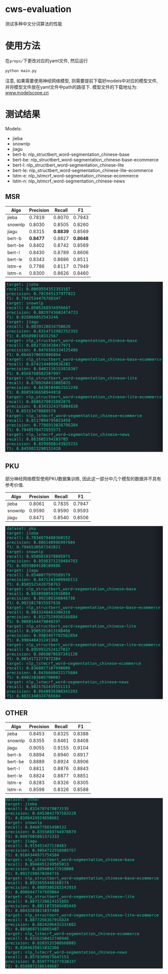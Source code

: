 # cws-evaluation
测试多种中文分词算法的性能

# 使用方法
在`props/`下更改对应的yaml文件, 然后运行
```
python main.py
```
注意, 如果需要使用神经网络模型, 则需要提前下载好models中对应的模型文件, 并将模型文件放在yaml文件中path的路径下.
模型文件的下载地址为: www.modelscope.cn

# 测试结果
Models:
- jieba
- snownlp
- jiagu
- bert-b: nlp_structbert_word-segmentation_chinese-base
- bert-be: nlp_structbert_word-segmentation_chinese-base-ecommerce
- bert-l: nlp_structbert_word-segmentation_chinese-lite
- bert-le: nlp_structbert_word-segmentation_chinese-lite-ecommerce
- lstm-e: nlp_lstmcrf_word-segmentation_chinese-ecommerce
- lstm-n: nlp_lstmcrf_word-segmentation_chinese-news
## MSR
| Algo    | Precision  | Recall | F1         |
|---------|------------|--------|------------|
| jieba   | 0.7819     | 0.8070 | 0.7943     |
| snownlp | 0.8030     | 0.8505 | 0.8260     |
| jiagu   | 0.8315     | **0.8839** | 0.8569     |
| bert-b  | **0.8477** | 0.8827 | **0.8648** |
| bert-be | 0.8402     | 0.8742 | 0.8569     |
| bert-l  | 0.8430     | 0.8789 | 0.8606     |
| bert-le | 0.8343     | 0.8686 | 0.8511     |
| lstm-e  | 0.7786     | 0.8117 | 0.7949     |
| lstm-n  | 0.8300     | 0.8626 | 0.8460     |
![img.png](assets/img.png)
## PKU
部分神经网络模型使用PKU数据集训练, 因此这一部分中几个模型的数据并不具有参考价值.

| Algo    | Precision | Recall | F1     |
|---------|-----------|--------|--------|
| jieba   | 0.8061    | 0.7835 | 0.7947 |
| snownlp | 0.9590    | 0.9590 | 0.9593 |
| jiagu   | 0.8471    | 0.8540 | 0.8506 |
![img_1.png](assets/img_1.png)
## OTHER
| Algo    | Precision | Recall | F1     |
|---------|-----------|--------|--------|
| jieba   | 0.8453    | 0.8325 | 0.8388 |
| snownlp | 0.8355    | 0.8461 | 0.8408 |
| jiagu   | 0.9055    | 0.9155 | 0.9104 |
| bert-b  | 0.8894    | 0.8940 | 0.8917 |
| bert-be | 0.8889    | 0.8924 | 0.8906 |
| bert-l  | 0.8811    | 0.8876 | 0.8843 |
| bert-le | 0.8824    | 0.8877 | 0.8851 |
| lstm-e  | 0.8283    | 0.8326 | 0.8305 |
| lstm-n  | 0.8598    | 0.8326 | 0.8588 |
![img_2.png](assets/img_2.png)
